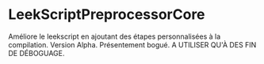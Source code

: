 # LeekScriptPreprocessorCore
Améliore le leekscript en ajoutant des étapes personnalisées à la compilation.
Version Alpha. Présentement bogué.
A UTILISER QU'À DES FIN DE DÉBOGUAGE.
